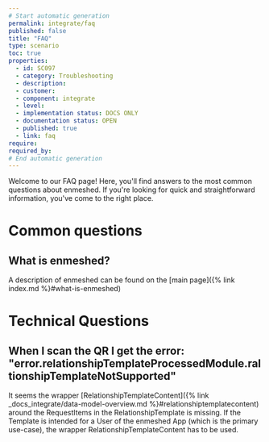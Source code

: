 ```yaml
---
# Start automatic generation
permalink: integrate/faq
published: false
title: "FAQ"
type: scenario
toc: true
properties:
  - id: SC097
  - category: Troubleshooting
  - description:
  - customer:
  - component: integrate
  - level:
  - implementation status: DOCS ONLY
  - documentation status: OPEN
  - published: true
  - link: faq
require:
required_by:
# End automatic generation
---
```


Welcome to our FAQ page! Here, you'll find answers to the most common questions about enmeshed. If you're looking for quick and straightforward information, you've come to the right place.

# Common questions

## What is enmeshed?

A description of enmeshed can be found on the [main page]({% link index.md %}#what-is-enmeshed)

# Technical Questions

## When I scan the QR I get the error: "error.relationshipTemplateProcessedModule.raltionshipTemplateNotSupported"

It seems the wrapper [RelationshipTemplateContent]({% link _docs_integrate/data-model-overview.md %}#relationshiptemplatecontent) around the RequestItems in the RelationshipTemplate is missing. If the Template is intended for a User of the enmeshed App (which is the primary use-case), the wrapper RelationshipTemplateContent has to be used.
